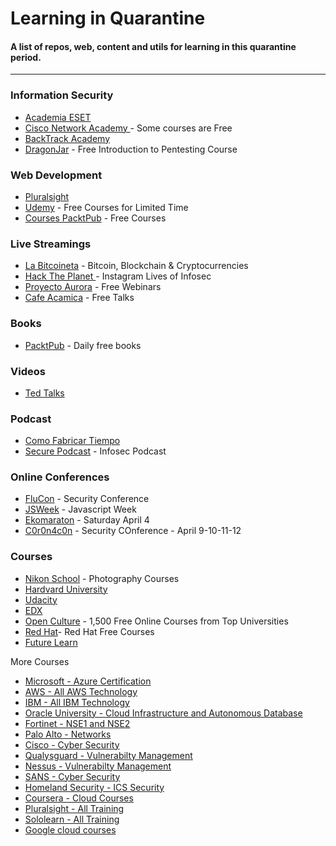 # Learning in Quarantine
#### A list of repos, web, content and utils for learning in this quarantine period. 
---

### Information Security
- [Academia ESET](https://www.academiaeset.com/)
- [Cisco Network Academy ](www.netacad.com) - Some courses are Free
- [BackTrack Academy](https://backtrackacademy.com/)
- [DragonJar](https://www.dragonjar.org/formacion) - Free Introduction to Pentesting Course

### Web Development
- [Pluralsight](https://www.pluralsight.com/offer/2020/free-april-month)
- [Udemy](https://www.udemy.com/courses/development/?price=price-free&sort=popularity) - Free Courses for Limited Time
- [Courses PacktPub](https://courses.packtpub.com/pages/free) - Free Courses

### Live Streamings
- [La Bitcoineta](http://bitcoineta.org/) - Bitcoin, Blockchain & Cryptocurrencies
- [Hack The Planet ](https://www.instagram.com/hacktheplanet.ar)- Instagram Lives of Infosec 
- [Proyecto Aurora](https://proyecto-aurora.org/eventos/) - Free Webinars
- [Cafe Acamica](https://www.acamica.com/cafe) - Free Talks

### Books
- [PacktPub](https://www.packtpub.com/) - Daily free books

### Videos
- [Ted Talks](https://www.ted.com/talks)

### Podcast
- [Como Fabricar Tiempo](https://www.lanacion.com.ar/tema/como-fabricar-tiempo-tid65456)
- [Secure Podcast](https://securepodcast.com/) - Infosec Podcast

### Online Conferences
- [FluCon](https://www.youtube.com/watch?v=reIK6XERnKs) - Security Conference
- [JSWeek](https://jsweek.org/) - Javascript Week
- [Ekomaraton](http://www.twitter.com/ekoparty) - Saturday April 4
- [C0r0n4c0n](https://c0r0n4con.com/) - Security COnference - April 9-10-11-12
  
### Courses
- [Nikon School](https://www.nikonevents.com/us/live/nikon-school-online) - Photography Courses
- [Hardvard University](https://online-learning.harvard.edu/catalog/free)
- [Udacity](https://www.udacity.com/courses/all)
- [EDX](https://www.edx.org/)
- [Open Culture](http://www.openculture.com/freeonlinecourses#Media%20Studies) - 1,500 Free Online Courses from Top Universities
- [Red Hat](https://blcsystems.com/red-hat-free-courses/)- Red Hat Free Courses
- [Future Learn](https://www.futurelearn.com/courses)

More Courses

- [Microsoft - Azure Certification](https://lnkd.in/g4E6FfJ)
- [AWS - All AWS Technology](https://lnkd.in/fkcMAKg)
- [IBM - All IBM Technology](https://lnkd.in/gR4zq2W)
- [Oracle University - Cloud Infrastructure and Autonomous Database](https://lnkd.in/fVBv9KT)
- [Fortinet - NSE1 and NSE2](https://lnkd.in/gH7SCE9)
- [Palo Alto - Networks](https://lnkd.in/gfj9f6h)
- [Cisco - Cyber Security](https://lnkd.in/gwZBBPJ)
- [Qualysguard - Vulnerabilty Management](https://lnkd.in/fMHuKc4)
- [Nessus - Vulnerabilty Management](https://lnkd.in/gEvcJeh)
- [SANS - Cyber Security](https://lnkd.in/gexceQz)
- [Homeland Security - ICS Security](https://lnkd.in/g7G4Ebh)
- [Coursera - Cloud Courses](https://lnkd.in/fTCXqFm)
- [Pluralsight - All Training](https://lnkd.in/djPvKDe)
- [Sololearn - All Training](https://lnkd.in/fYHT27z)
- [Google cloud courses](https://cloud.google.com/blog/topics/training-certifications/expanding-at-home-learning)
